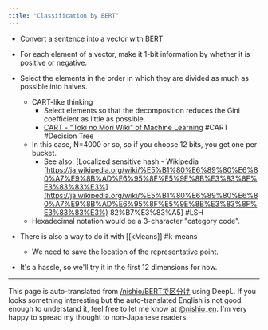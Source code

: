 ```yaml
---
title: "Classification by BERT"
---
```


- Convert a sentence into a vector with BERT
- For each element of a vector, make it 1-bit information by whether it is positive or negative.
- Select the elements in the order in which they are divided as much as possible into halves.
    - CART-like thinking
        - Select elements so that the decomposition reduces the Gini coefficient as little as possible.
        - [CART - "Toki no Mori Wiki" of Machine Learning](http://ibisforest.org/index.php?CART) #CART #Decision Tree
    - In this case, N=4000 or so, so if you choose 12 bits, you get one per bucket.
        - See also: [Localized sensitive hash - Wikipedia [https://ja.wikipedia.org/wiki/%E5%B1%80%E6%89%80%E6%80%A7%E9%8B%AD%E6%95%8F%E5%9E%8B%E3%83%8F%E3%83%83%E3%](https://ja.wikipedia.org/wiki/%E5%B1%80%E6%89%80%E6%80%A7%E9%8B%AD%E6%95%8F%E5%9E%8B%E3%83%8F%E3%83%83%E3%) 82%B7%E3%83%A5] #LSH
    - Hexadecimal notation would be a 3-character "category code".

- There is also a way to do it with [[kMeans]] #k-means
    - We need to save the location of the representative point.

- It's a hassle, so we'll try it in the first 12 dimensions for now.

---
This page is auto-translated from [/nishio/BERTで区分け](https://scrapbox.io/nishio/BERTで区分け) using DeepL. If you looks something interesting but the auto-translated English is not good enough to understand it, feel free to let me know at [@nishio_en](https://twitter.com/nishio_en). I'm very happy to spread my thought to non-Japanese readers.